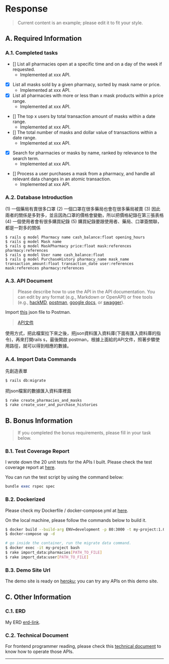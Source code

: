 # Response
> Current content is an example; please edit it to fit your style.
## A. Required Information
### A.1. Completed tasks
- [] List all pharmacies open at a specific time and on a day of the week if requested.
  - Implemented at xxx API.
- [x] List all masks sold by a given pharmacy, sorted by mask name or price.
  - Implemented at xxx API.
- [x] List all pharmacies with more or less than x mask products within a price range.
  - Implemented at xxx API.
- [] The top x users by total transaction amount of masks within a date range.
  - Implemented at xxx API.
- [] The total number of masks and dollar value of transactions within a date range.
  - Implemented at xxx API.
- [x] Search for pharmacies or masks by name, ranked by relevance to the search term.
  - Implemented at xxx API.
- [] Process a user purchases a mask from a pharmacy, and handle all relevant data changes in an atomic transaction.
  - Implemented at xxx API.


### A.2. Database Introduction

(1) 一個藥局有賣很多口罩
(2) 一個口罩在很多藥局也會在很多藥局被賣
(3) 因此兩者的關係是多對多，並且因為口罩的價格會變動，所以把價格紀錄在第三張表格
(4) 一個使用者會有很多購買紀錄
(5) 購買紀錄要跟使用者、藥局、口罩簽關聯，都是一對多的關係

```shell
$ rails g model Pharmacy name cash_balance:float opening_hours
$ rails g model Mask name
$ rails g model MaskPharmacy price:float mask:references pharmacy:references
$ rails g model User name cash_balance:float
$ rails g model PurchaseHistory pharmacy_name mask_name transaction_amount:float transaction_date user:references mask:references pharmacy:references
```

### A.3. API Document
> Please describe how to use the API in the API documentation. You can edit by any format (e.g., Markdown or OpenAPI) or free tools (e.g., [hackMD](https://hackmd.io/), [postman](https://www.postman.com/), [google docs](https://docs.google.com/document/u/0/), or  [swagger](https://swagger.io/specification/)).

Import [this](#api-document) json file to Postman.

> [API文件](https://docs.google.com/document/d/1UoeYmNR7oLEPHW5q9z3-tlmexoDcSmKhPfbYM6VazG0/edit?usp=sharing)

使用方式，把此檔案拉下來之後，把json資料匯入資料庫(下面有匯入資料庫的指令)，再來打開rails s，最後開啟 postman，根據上面給的API文件，照著步驟使用路徑，就可以得到相應的數據。


### A.4. Import Data Commands

先創造表單
```bash
$ rails db:migrate
```

把json檔案的數據匯入資料庫裡面
```bash
$ rake create_pharmacies_and_masks 
$ rake create_user_and_purchase_histories  
```





## B. Bonus Information

>  If you completed the bonus requirements, please fill in your task below.
### B.1. Test Coverage Report

I wrote down the 20 unit tests for the APIs I built. Please check the test coverage report at [here](#test-coverage-report).

You can run the test script by using the command below:

```ruby
bundle exec rspec spec
```

### B.2. Dockerized
Please check my Dockerfile / docker-compose.yml at [here](#dockerized).

On the local machine, please follow the commands below to build it.

```bash
$ docker build --build-arg ENV=development -p 80:3000 -t my-project:1.0.0 .  
$ docker-compose up -d

# go inside the container, run the migrate data command.
$ docker exec -it my-project bash
$ rake import_data:pharmacies[PATH_TO_FILE]
$ rake import_data:user[PATH_TO_FILE]
```

### B.3. Demo Site Url

The demo site is ready on [heroku](#demo-site-url); you can try any APIs on this demo site.

## C. Other Information

### C.1. ERD

My ERD [erd-link](#erd-link).

### C.2. Technical Document

For frontend programmer reading, please check this [technical document](technical-document) to know how to operate those APIs.

- --
